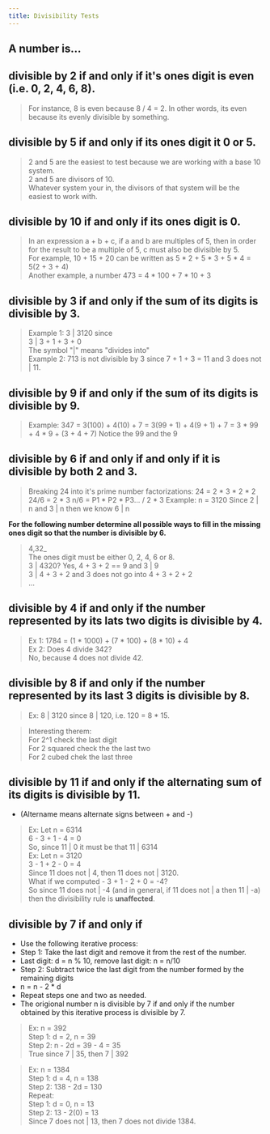 ```yaml
---
title: Divisibility Tests
---
```


## A number is...

## divisible by 2 if and only if it's ones digit is even (i.e. 0, 2, 4, 6, 8).
> For instance, 8 is even because 8 / 4 = 2. In other words, its even because its evenly divisible by something.

## divisible by 5 if and only if its ones digit it 0 or 5.

> 2 and 5 are the easiest to test because we are working with a base 10 system.  
> 2 and 5 are divisors of 10.  
> Whatever system your in, the divisors of that system will be the easiest to work with.  

## divisible by 10 if and only if its ones digit is 0.

> In an expression a + b + c, if a and b are multiples of 5, then in order for the
> result to be a multiple of 5, c must also be divisible by 5.  
> For example, 10 + 15 + 20 can be written as 5 * 2 + 5 * 3 + 5 * 4 = 5(2 + 3 + 4)  
> Another example, a number 473 = 4 * 100 + 7 * 10 + 3  

## divisible by 3 if and only if the sum of its digits is divisible by 3.

> Example 1: 3 | 3120 since  
>         3 | 3 + 1 + 3 + 0  
> The symbol "|" means "divides into"  
> Example 2: 713 is not divisible by 3 since 7 + 1 + 3 = 11 and 3 does not | 11.  

## divisible by 9 if and only if the sum of its digits is divisible by 9.

> Example: 347 = 3(100) + 4(10) + 7
>                = 3(99 + 1) + 4(9 + 1) + 7
>                = 3 * 99 + 4 * 9 + (3 + 4 + 7)
> Notice the 99 and the 9

## divisible by 6 if and only if and only if it is divisible by both 2 and 3.

> Breaking 24 into it's prime number factorizations:
> 24 = 2 * 3 * 2 * 2
> 24/6 = 2 * 3
> n/6 = P1 * P2 * P3... / 2 * 3
> Example: n = 3120
> Since 2 | n and 3 | n then we know 6 | n

**For the following number determine all possible ways to fill in the missing**
**ones digit so that the number is divisible by 6.**

> 4,32_  
> The ones digit must be either 0, 2, 4, 6 or 8.  
> 3 | 4320? Yes, 4 + 3 + 2 == 9 and 3 | 9  
> 3 | 4 + 3 + 2 and 3 does not go into 4 + 3 + 2 + 2  
> ...  

## divisible by 4 if and only if the number represented by its lats two digits is divisible by 4.

> Ex 1: 1784 = (1 * 1000) + (7 * 100) + (8 * 10) + 4  
> Ex 2: Does 4 divide 342?  
> No, because 4 does not divide 42.  

## divisible by 8 if and only if the number represented by its last 3 digits is divisible by 8.

> Ex: 8 | 3120 since 8 | 120, i.e. 120 = 8 * 15.  

> Interesting therem:  
> For 2^1 check the last digit  
> For 2 squared check the the last two  
> For 2 cubed chek the last three  

## divisible by 11 if and only if the alternating sum of its digits is divisible by 11.

- (Altername means alternate signs between + and -)

> Ex: Let n = 6314  
> 6 - 3 + 1 - 4 = 0  
> So, since 11 | 0 it must be that 11 | 6314  
> Ex: Let n = 3120  
> 3 - 1 + 2 - 0 = 4  
> Since 11 does not | 4, then 11 does not | 3120.  
> What if we computed - 3 + 1 - 2 + 0 = -4?  
> So since 11 does not | -4 (and in general, if 11 does not | a then 11 | -a)  
> then the divisibility rule is **unaffected**.  

## divisible by 7 if and only if 

- Use the following iterative process:
- Step 1: Take the last digit and remove it from the rest of the number.
- Last digit: d = n % 10, remove last digit: n = n/10
- Step 2: Subtract twice the last digit from the number formed by the remaining digits
- n = n - 2 * d
- Repeat steps one and two as needed.
- The origional number n is divisible by 7 if and only if the number obtained by this iterative process is divisible by 7.

> Ex: n = 392  
> Step 1: d = 2, n = 39  
> Step 2: n - 2d = 39 - 4 = 35  
> True since 7 | 35, then 7 | 392  

> Ex: n = 1384  
> Step 1: d = 4, n = 138  
> Step 2: 138 - 2d = 130  
> Repeat:  
> Step 1: d = 0, n = 13  
> Step 2: 13 - 2(0) = 13  
> Since 7 does not | 13, then 7 does not divide 1384.  
